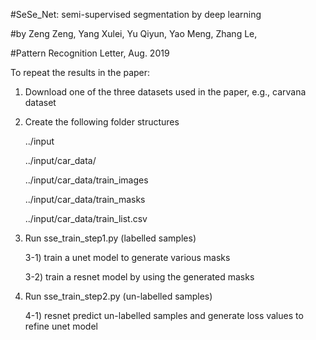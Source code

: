 #SeSe_Net: semi-supervised segmentation by deep learning 

#by Zeng Zeng, Yang Xulei, Yu Qiyun, Yao Meng, Zhang Le, 

#Pattern Recognition Letter, Aug. 2019


To repeat the results in the paper: 

  1) Download one of the three datasets used in the paper, e.g., carvana dataset 
  
  2) Create the following folder structures
  
     ../input
  
     ../input/car_data/
     
     ../input/car_data/train_images
     
     ../input/car_data/train_masks
     
     ../input/car_data/train_list.csv
     
  3) Run sse_train_step1.py (labelled samples) 
  
      3-1) train a unet model to generate various masks
      
      3-2) train a resnet model by using the generated masks
      
  4) Run sse_train_step2.py (un-labelled samples)
  
      4-1) resnet predict un-labelled samples and generate loss values to refine unet model 
      
   
